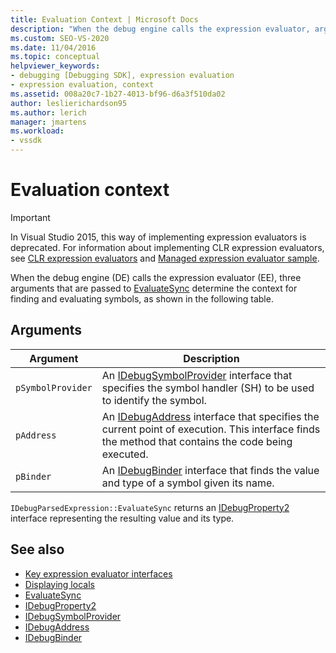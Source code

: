 ```yaml
---
title: Evaluation Context | Microsoft Docs
description: "When the debug engine calls the expression evaluator, arguments determine context for finding and evaluating symbols: pSymbolProvider, pAddress, and pBinder."
ms.custom: SEO-VS-2020
ms.date: 11/04/2016
ms.topic: conceptual
helpviewer_keywords:
- debugging [Debugging SDK], expression evaluation
- expression evaluation, context
ms.assetid: 008a20c7-1b27-4013-bf96-d6a3f510da02
author: leslierichardson95
ms.author: lerich
manager: jmartens
ms.workload:
- vssdk
---
```

# Evaluation context
> [!IMPORTANT]
> In Visual Studio 2015, this way of implementing expression evaluators is deprecated. For information about implementing CLR expression evaluators, see [CLR expression evaluators](https://github.com/Microsoft/ConcordExtensibilitySamples/wiki/CLR-Expression-Evaluators) and [Managed expression evaluator sample](https://github.com/Microsoft/ConcordExtensibilitySamples/wiki/Managed-Expression-Evaluator-Sample).

 When the debug engine (DE) calls the expression evaluator (EE), three arguments that are passed to [EvaluateSync](../../extensibility/debugger/reference/idebugparsedexpression-evaluatesync.md) determine the context for finding and evaluating symbols, as shown in the following table.

## Arguments

|Argument|Description|
|--------------|-----------------|
|`pSymbolProvider`|An [IDebugSymbolProvider](../../extensibility/debugger/reference/idebugsymbolprovider.md) interface that specifies the symbol handler (SH) to be used to identify the symbol.|
|`pAddress`|An [IDebugAddress](../../extensibility/debugger/reference/idebugaddress.md) interface that specifies the current point of execution. This interface finds the method that contains the code being executed.|
|`pBinder`|An [IDebugBinder](../../extensibility/debugger/reference/idebugbinder.md) interface that finds the value and type of a symbol given its name.|

 `IDebugParsedExpression::EvaluateSync` returns an [IDebugProperty2](../../extensibility/debugger/reference/idebugproperty2.md) interface representing the resulting value and its type.

## See also
- [Key expression evaluator interfaces](../../extensibility/debugger/key-expression-evaluator-interfaces.md)
- [Displaying locals](../../extensibility/debugger/displaying-locals.md)
- [EvaluateSync](../../extensibility/debugger/reference/idebugparsedexpression-evaluatesync.md)
- [IDebugProperty2](../../extensibility/debugger/reference/idebugproperty2.md)
- [IDebugSymbolProvider](../../extensibility/debugger/reference/idebugsymbolprovider.md)
- [IDebugAddress](../../extensibility/debugger/reference/idebugaddress.md)
- [IDebugBinder](../../extensibility/debugger/reference/idebugbinder.md)
